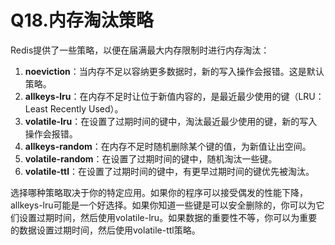 # Q18.内存淘汰策略

Redis提供了一些策略，以便在届满最大内存限制时进行内存淘汰：

1. **noeviction**：当内存不足以容纳更多数据时，新的写入操作会报错。这是默认策略。
2. **allkeys-lru**：在内存不足时让位于新值内容的，是最近最少使用的键（LRU：Least Recently Used）。
3. **volatile-lru**：在设置了过期时间的键中，淘汰最近最少使用的键，新的写入操作会报错。
4. **allkeys-random**：在内存不足时随机删除某个键的值，为新值让出空间。
5. **volatile-random**：在设置了过期时间的键中，随机淘汰一些键。
6. **volatile-ttl**：在设置了过期时间的键中，有更早过期时间的键优先被淘汰。

选择哪种策略取决于你的特定应用。如果你的程序可以接受偶发的性能下降，allkeys-lru可能是一个好选择。如果你知道一些键是可以安全删除的，你可以为它们设置过期时间，然后使用volatile-lru。如果数据的重要性不等，你可以为重要的数据设置过期时间，然后使用volatile-ttl策略。

